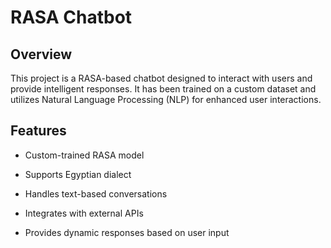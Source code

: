 # RASA Chatbot

## Overview

This project is a RASA-based chatbot designed to interact with users and provide intelligent responses. It has been trained on a custom dataset and utilizes Natural Language Processing (NLP) for enhanced user interactions.

## Features

- Custom-trained RASA model

- Supports Egyptian dialect

- Handles text-based conversations

- Integrates with external APIs

- Provides dynamic responses based on user input
